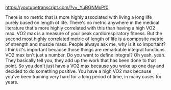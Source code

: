 https://youtubetranscript.com/?v=_YuBGNMxPf0

 There is no metric that is more highly associated with living a long life purely based on length of life. There's no metric anywhere in the medical literature that's more highly correlated with this than having a high VO2 max. VO2 max is a measure of your peak cardiorespiratory fitness. But the second most highly correlated metric of length of life is a composite metric of strength and muscle mass. People always ask me, why is it so important? I think it's important because those things are remarkable integral functions. VO2 max isn't just a number. Do you want to define integral? Oh yeah, yeah. They basically tell you, they add up the work that has been done to that point. So you don't just have a VO2 max because you woke up one day and decided to do something positive. You have a high VO2 max because you've been training very hard for a long period of time, in many cases for years.